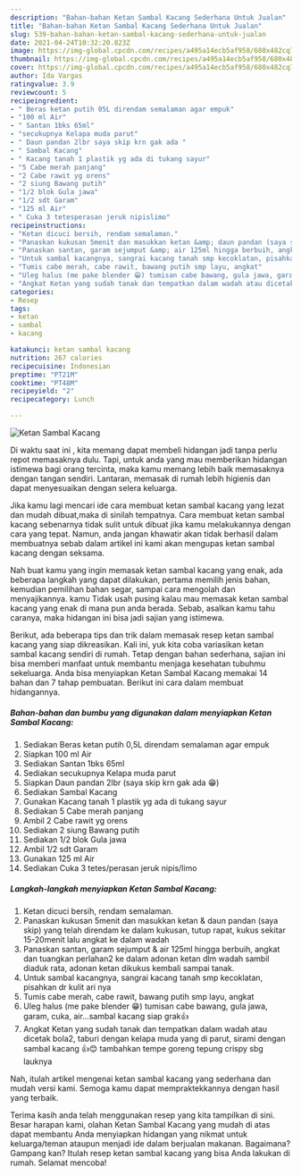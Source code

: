 ```yaml
---
description: "Bahan-bahan Ketan Sambal Kacang Sederhana Untuk Jualan"
title: "Bahan-bahan Ketan Sambal Kacang Sederhana Untuk Jualan"
slug: 539-bahan-bahan-ketan-sambal-kacang-sederhana-untuk-jualan
date: 2021-04-24T10:32:20.823Z
image: https://img-global.cpcdn.com/recipes/a495a14ecb5af958/680x482cq70/ketan-sambal-kacang-foto-resep-utama.jpg
thumbnail: https://img-global.cpcdn.com/recipes/a495a14ecb5af958/680x482cq70/ketan-sambal-kacang-foto-resep-utama.jpg
cover: https://img-global.cpcdn.com/recipes/a495a14ecb5af958/680x482cq70/ketan-sambal-kacang-foto-resep-utama.jpg
author: Ida Vargas
ratingvalue: 3.9
reviewcount: 5
recipeingredient:
- " Beras ketan putih 05L direndam semalaman agar empuk"
- "100 ml Air"
- " Santan 1bks 65ml"
- "secukupnya Kelapa muda parut"
- " Daun pandan 2lbr saya skip krn gak ada "
- " Sambal Kacang"
- " Kacang tanah 1 plastik yg ada di tukang sayur"
- "5 Cabe merah panjang"
- "2 Cabe rawit yg orens"
- "2 siung Bawang putih"
- "1/2 blok Gula jawa"
- "1/2 sdt Garam"
- "125 ml Air"
- " Cuka 3 tetesperasan jeruk nipislimo"
recipeinstructions:
- "Ketan dicuci bersih, rendam semalaman."
- "Panaskan kukusan 5menit dan masukkan ketan &amp; daun pandan (saya skip) yang telah direndam ke dalam kukusan, tutup rapat, kukus sekitar 15-20menit lalu angkat ke dalam wadah"
- "Panaskan santan, garam sejumput &amp; air 125ml hingga berbuih, angkat dan tuangkan perlahan2 ke dalam adonan ketan dlm wadah sambil diaduk rata, adonan ketan dikukus kembali sampai tanak."
- "Untuk sambal kacangnya, sangrai kacang tanah smp kecoklatan, pisahkan dr kulit ari nya"
- "Tumis cabe merah, cabe rawit, bawang putih smp layu, angkat"
- "Uleg halus (me pake blender 😁) tumisan cabe bawang, gula jawa, garam, cuka, air...sambal kacang siap grak👍"
- "Angkat Ketan yang sudah tanak dan tempatkan dalam wadah atau dicetak bola2, taburi dengan kelapa muda yang di parut, sirami dengan sambal kacang 👍😊 tambahkan tempe goreng tepung crispy sbg lauknya"
categories:
- Resep
tags:
- ketan
- sambal
- kacang

katakunci: ketan sambal kacang 
nutrition: 267 calories
recipecuisine: Indonesian
preptime: "PT21M"
cooktime: "PT48M"
recipeyield: "2"
recipecategory: Lunch

---
```



![Ketan Sambal Kacang](https://img-global.cpcdn.com/recipes/a495a14ecb5af958/680x482cq70/ketan-sambal-kacang-foto-resep-utama.jpg)

Di waktu  saat ini , kita memang dapat membeli hidangan jadi tanpa perlu repot memasaknya dulu. Tapi, untuk anda yang mau memberikan hidangan istimewa bagi orang tercinta, maka kamu memang lebih baik memasaknya dengan tangan sendiri. Lantaran, memasak di rumah lebih higienis dan dapat menyesuaikan dengan selera keluarga.

Jika kamu lagi mencari ide cara membuat ketan sambal kacang yang lezat dan mudah dibuat,maka di sinilah tempatnya. Cara membuat ketan sambal kacang  sebenarnya tidak sulit untuk dibuat jika kamu melakukannya dengan cara yang tepat. Namun, anda jangan khawatir akan tidak berhasil dalam membuatnya 
sebab dalam artikel ini kami akan mengupas ketan sambal kacang dengan seksama.  



Nah buat kamu yang ingin memasak ketan sambal kacang yang enak, ada beberapa langkah yang dapat dilakukan, pertama memilih jenis bahan, kemudian pemilihan bahan segar, sampai cara mengolah dan menyajikannya. kamu Tidak usah pusing kalau mau memasak ketan sambal kacang yang enak di mana pun anda berada. Sebab, asalkan kamu  tahu caranya, maka hidangan ini bisa jadi sajian yang istimewa.

Berikut, ada beberapa tips dan trik dalam memasak resep ketan sambal kacang yang siap dikreasikan. Kali ini, yuk kita coba variasikan ketan sambal kacang sendiri di rumah. Tetap dengan bahan sederhana, sajian ini bisa memberi manfaat untuk membantu menjaga kesehatan tubuhmu sekeluarga. Anda bisa menyiapkan Ketan Sambal Kacang memakai 14 bahan dan 7 tahap pembuatan. Berikut ini cara dalam membuat hidangannya.

<!--inarticleads1-->

##### Bahan-bahan dan bumbu yang digunakan dalam menyiapkan Ketan Sambal Kacang:

1. Sediakan  Beras ketan putih 0,5L direndam semalaman agar empuk
1. Siapkan 100 ml Air
1. Sediakan  Santan 1bks 65ml
1. Sediakan secukupnya Kelapa muda parut
1. Siapkan  Daun pandan 2lbr (saya skip krn gak ada 😁)
1. Sediakan  Sambal Kacang
1. Gunakan  Kacang tanah 1 plastik yg ada di tukang sayur
1. Sediakan 5 Cabe merah panjang
1. Ambil 2 Cabe rawit yg orens
1. Sediakan 2 siung Bawang putih
1. Sediakan 1/2 blok Gula jawa
1. Ambil 1/2 sdt Garam
1. Gunakan 125 ml Air
1. Sediakan  Cuka 3 tetes/perasan jeruk nipis/limo




<!--inarticleads2-->

##### Langkah-langkah menyiapkan Ketan Sambal Kacang:

1. Ketan dicuci bersih, rendam semalaman.
1. Panaskan kukusan 5menit dan masukkan ketan &amp; daun pandan (saya skip) yang telah direndam ke dalam kukusan, tutup rapat, kukus sekitar 15-20menit lalu angkat ke dalam wadah
1. Panaskan santan, garam sejumput &amp; air 125ml hingga berbuih, angkat dan tuangkan perlahan2 ke dalam adonan ketan dlm wadah sambil diaduk rata, adonan ketan dikukus kembali sampai tanak.
1. Untuk sambal kacangnya, sangrai kacang tanah smp kecoklatan, pisahkan dr kulit ari nya
1. Tumis cabe merah, cabe rawit, bawang putih smp layu, angkat
1. Uleg halus (me pake blender 😁) tumisan cabe bawang, gula jawa, garam, cuka, air...sambal kacang siap grak👍
1. Angkat Ketan yang sudah tanak dan tempatkan dalam wadah atau dicetak bola2, taburi dengan kelapa muda yang di parut, sirami dengan sambal kacang 👍😊 tambahkan tempe goreng tepung crispy sbg lauknya




Nah, itulah artikel mengenai  ketan sambal kacang  yang sederhana dan mudah versi kami. Semoga kamu dapat mempraktekkannya dengan hasil yang terbaik. 

Terima kasih anda telah menggunakan resep yang kita tampilkan di sini. Besar harapan kami, olahan  Ketan Sambal Kacang yang mudah di atas dapat membantu Anda menyiapkan hidangan yang nikmat untuk keluarga/teman ataupun menjadi ide dalam berjualan makanan. Bagaimana? Gampang kan? Itulah resep ketan sambal kacang yang bisa Anda lakukan di rumah. Selamat mencoba!

